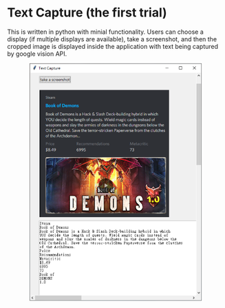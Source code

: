 # Text Capture (the first trial)
This is written in python with minial functionality. Users can choose a display (if multiple displays are available), take a screenshot, and then the cropped image is displayed inside the application with text being captured by google vision API.

<p align="center">
<img src="screenshot.png" width="400"/>
</p>

